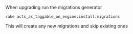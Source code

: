 When upgrading run the migrations generator

    rake acts_as_taggable_on_engine:install:migrations

This will create any new migrations and skip existing ones
